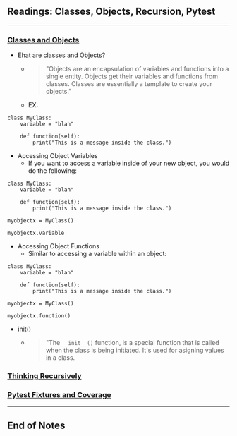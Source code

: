 ## Readings: Classes, Objects, Recursion, Pytest
***

### [Classes and Objects](https://www.learnpython.org/en/Classes_and_Objects)
- Ehat are classes and Objects?
  * > "Objects are an encapsulation of variables and functions into a single entity. Objects get their variables and functions from classes. Classes are essentially a template to create your objects."
  * EX:
```
class MyClass:
    variable = "blah"

    def function(self):
        print("This is a message inside the class.")
```
- Accessing Object Variables
  * If you want to access a variable inside of your new object, you would do the following:
```
class MyClass:
    variable = "blah"

    def function(self):
        print("This is a message inside the class.")

myobjectx = MyClass()

myobjectx.variable
```
- Accessing Object Functions
  * Similar to accessing a variable within an object:
```
class MyClass:
    variable = "blah"

    def function(self):
        print("This is a message inside the class.")

myobjectx = MyClass()

myobjectx.function()
```
- init()
  * > "The `__init__()` function, is a special function that is called when the class is being initiated. It's used for asigning values in a class.
### [Thinking Recursively](https://realpython.com/python-thinking-recursively/)

### [Pytest Fixtures and Coverage](https://www.linuxjournal.com/content/python-testing-pytest-fixtures-and-coverage)

***
 ## End of Notes

